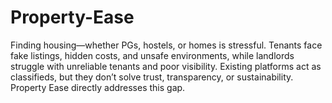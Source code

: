 # Property-Ease
Finding housing—whether PGs, hostels, or homes is stressful. Tenants face fake listings, hidden costs, and unsafe environments, while landlords struggle with unreliable tenants and poor visibility. Existing platforms act as classifieds, but they don’t solve trust, transparency, or sustainability. Property Ease directly addresses this gap.
